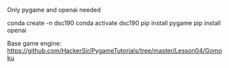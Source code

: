 Only pygame and openai needed

conda create -n dsc190
conda activate dsc190
pip install pygame
pip install openai

Base game engine: https://github.com/HackerSir/PygameTutorials/tree/master/Lesson04/Gomoku